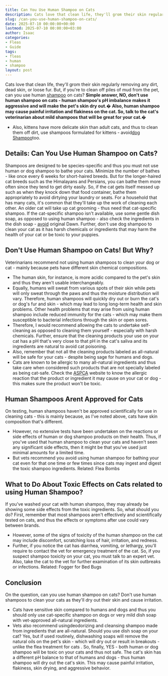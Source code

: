 ```yaml
---
title: Can You Use Human Shampoo on Cats
description: Cats love that clean life, they'll grom their skin regularly removing any dirt, dead skin, or loose fur. But, if you're to clean off piles of mud from the...
slug: /can-you-use-human-shampoo-on-cats/
date: 2025-07-10 00:00:00+00:00
lastmod: 2025-07-10 00:00:00+03:00
author: Isaac
categories:
- Fleas
- Guide
tags:
- fleas
- human
- shampoo
layout: post
---
```

Cats love that clean life, they'll grom their skin regularly removing any dirt, dead skin, or loose fur. But, if you're to clean off piles of mud from the pet, can you use human [shampoo](https://pestpolicy.com/best-puppy-shampoo-for-fleas/) on cats?
**Simple answer, NO, don't use human shampoo on cats - human shampoo's pH imbalance makes it aggressive and will make the pet's skin dry out.�**
**Also, human shampoo may cause painful irritation and flakiness on the cat. So, talk to the cat's veterinarian about mild shampoos that will be great for your cat.�**
- Also, kittens have more delicate skin than adult cats, and thus to clean them off dirt, use shampoos formulated for kittens - avoid[dog Shampoo](https://pestpolicy.com/can-you-use-dog-shampoo-on-cats/)too.

## Details: Can You Use Human Shampoo on Cats?
Shampoos are designed to be species-specific and thus you must not use human or dog shampoo to bathe your cats. Minimize the number of bathes - like once every 6 weeks for short-haired breeds.
But for the longer-haired cat breeds such as the Himalayans and Persians, you can bathe them more often since they tend to get dirty easily.
So, if the cat gets itself messed up such as when they knock down that food container, bathe them appropriately to avoid dirtying your laundry or seats.
For a household that has many cats, it's common that they'll take up the work of cleaning each other. An older cat will take up cat grooming - thus need that cat-specific shampoo.
If the cat-specific shampoo isn't available, use some gentle dish soap, as opposed to using human shampoo - also check the ingredients in the dish soap -
[avoid](https://pestpolicy.com/dawn-dish-soap-for-[fleas](https://pestpolicy.com/can-humans-carry-fleas-from-one-home-to-another/)/)
original Dawn.
Further, don't use dog shampoo to clean your cat as it has harsh chemicals or ingredients that may harm the health of your cat or be toxic to your puppies.
## Don't Use Human Shampoo on Cats! But Why?
Veterinarians recommend not using human shampoos to clean your dog or cat - mainly because pets have different skin chemical compositions.
- The human skin, for instance, is more acidic compared to the pet's skin and thus they aren't usable interchangeably.
- Equally, humans will sweat from various spots of their skin while pets will only sweat through the paws and thus the moisture distribution will vary.
Therefore, human shampoos will quickly dry out or burn the cat's or dog's fur and skin - which may lead to long long-term health and skin problems.
Other health problems that may arise from using human shampoo include reduced immunity for the cats - which may make them susceptible to bacterial infections through the skin or open sores.
- Therefore, I would recommend allowing the cats to undertake self-cleaning as opposed to cleaning them yourself - especially with harsh chemicals.
Further, ensure that the cleaning products your use on your cat has a pH that's very close to that pH in the cat's saliva and its ingredients are natural to avoid cat poisoning.
- Also, remember that not all the cleaning products labeled as all-natural will be safe for your cats - despite being sage for humans and dogs.
- Cats are known to be allergic to many all-natural ingredients and thus take care when considered such products that are not specially labeled as being cat-safe.
Check the
[ASPCA](https://www.aspca.org/)
website to know the allergic reaction that the product or ingredient it may cause on your cat or dog - this makes sure the product won't be toxic.
## Human Shampoos Arent Approved for Cats
On testing, human shampoos haven't be approved scientifically for use in cleaning cats - this is mainly because, as I've noted above, cats have skin composition that's different.
- However, no extensive tests have been undertaken on the reactions or side effects of human or dog shampoo products on their health.
Thus, if you've used that human shampoo to clean your cats and haven't seen any significant side effects, then it might be that you've used just minimal amounts for a limited time.
- But vets recommend you avoid using human shampoo for bathing your cat even for that one time or few times since cats may ingest and digest the toxic shampoo ingredients.
Related:
Flea Bombs
## What to Do About Toxic Effects on Cats related to using Human Shampoo?
If you've washed your cat with human shampoo, they may already be showing some side effects from the toxic ingredients. So, what should you do?
First, remember that most shampoos aren't effectively and scientifically tested on cats, and thus the effects or symptoms after use could vary between brands.
- However, some of the signs of toxicity of the human shampoo on the cat may include discomfort, scratching loss of hair, irritation, and redness.
- Further, if you notice the cat has diarrhea, vomiting, or lethargy, you'll require to contact the vet for emergency treatment of the cat.
So, if you suspect shampoo toxicity on your cat, you must talk to an expert vet. Also, take the cat to the vet for further examination of its skin outbreaks or infections.
Related:
Fogger for Bed Bugs
## Conclusion
On the question, can you use human shampoo on cats? Don't use human shampoos to clean your cats as they'll dry out their skin and cause irritation.
- Cats have sensitive skin compared to humans and dogs and thus you should only use cat-specific shampoo on dogs or very mild dish soap with vet-approved all-natural ingredients.
- Vets also recommend usingdeodorizing and cleansing shampoo made from ingredients that are all-natural.
Should you use dish soap on your cat? Yes, but if used routinely, dishwashing soaps will remove the natural oils on the pet's skin - which will dry out or result in breakouts - unlike the
flea treatment for cats
.
So, finally, YES - both human or dog shampoo will be toxic on your cats and thus not safe.
The cat's skin has a different
pH balance to that of humans and dogs -
thus human shampoo will dry out the cat's skin. This may cause
painful irritation,
flakiness, skin drying, and aggressive behavior.